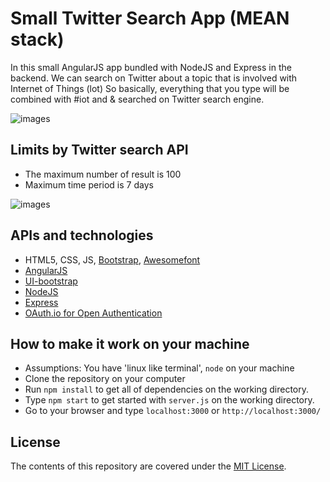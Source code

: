 # Small Twitter Search App (MEAN stack)

In this small AngularJS app bundled with NodeJS and Express in the backend. We can search on Twitter about a topic that is involved with Internet of Things (lot) So basically, everything that you type will be combined with #iot and & searched on Twitter search engine.

![images](gitimages/mnubo1.png)

## Limits by Twitter search API
- The maximum number of result is 100
- Maximum time period is 7 days

![images](gitimages/mnubo2.png)

## APIs and technologies
- HTML5, CSS, JS, [Bootstrap](http://getbootstrap.com/), [Awesomefont](http://fontawesome.io/)
- [AngularJS](https://angularjs.org/)
- [UI-bootstrap](https://angular-ui.github.io/bootstrap/)
- [NodeJS](https://nodejs.org/en/)
- [Express](http://expressjs.com/)
- [OAuth.io for Open Authentication](https://oauth.io)

## How to make it work on your machine
- Assumptions: You have 'linux like terminal', `node` on your machine
- Clone the repository on your computer
- Run `npm install` to get all of dependencies on the working directory.
- Type `npm start` to get started with `server.js` on the working directory.
- Go to your browser and type `localhost:3000` or `http://localhost:3000/`

## License

The contents of this repository are covered under the [MIT License](LICENSE.txt).

